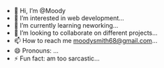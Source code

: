 - 👋 Hi, I’m @Moody
- 👀 I’m interested in web development...
- 🌱 I’m currently learning neworking...
- 💞️ I’m looking to collaborate on different projects...
- 📫 How to reach me moodysmith68@gmail.com...
- 😄 Pronouns: ...
- ⚡ Fun fact: am too sarcastic...

<!---
Moodyally/Moodyally is a ✨ special ✨ repository because its `README.md` (this file) appears on your GitHub profile.
You can click the Preview link to take a look at your changes.
--->
